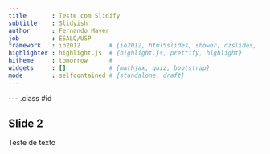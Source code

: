 ```yaml
---
title       : Teste com Slidify
subtitle    : Slidyish
author      : Fernando Mayer
job         : ESALQ/USP
framework   : io2012        # {io2012, html5slides, shower, dzslides, ...}
highlighter : highlight.js  # {highlight.js, prettify, highlight}
hitheme     : tomorrow      # 
widgets     : []            # {mathjax, quiz, bootstrap}
mode        : selfcontained # {standalone, draft}
---
```


--- .class #id 

## Slide 2

Teste de texto




